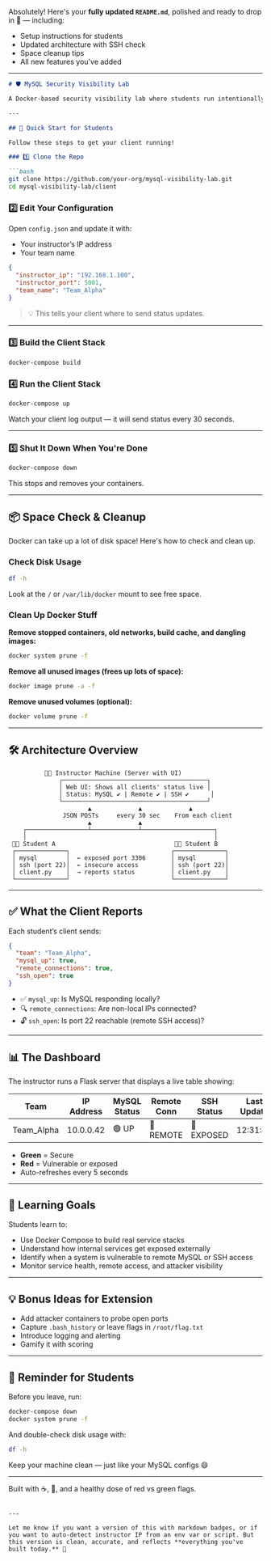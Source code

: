 Absolutely! Here's your **fully updated `README.md`**, polished and ready to drop in 🚀 — including:

- Setup instructions for students
- Updated architecture with SSH check
- Space cleanup tips
- All new features you've added

---

```markdown
# 🛡️ MySQL Security Visibility Lab

A Docker-based security visibility lab where students run intentionally misconfigured MySQL containers that report their status to an instructor-run dashboard.

---

## 🚀 Quick Start for Students

Follow these steps to get your client running!

### 1️⃣ Clone the Repo

```bash
git clone https://github.com/your-org/mysql-visibility-lab.git
cd mysql-visibility-lab/client
```

### 2️⃣ Edit Your Configuration

Open `config.json` and update it with:

- Your instructor’s IP address
- Your team name

```json
{
  "instructor_ip": "192.168.1.100",
  "instructor_port": 5001,
  "team_name": "Team_Alpha"
}
```

> 💡 This tells your client where to send status updates.

---

### 3️⃣ Build the Client Stack

```bash
docker-compose build
```

### 4️⃣ Run the Client Stack

```bash
docker-compose up
```

Watch your client log output — it will send status every 30 seconds.

---

### 5️⃣ Shut It Down When You're Done

```bash
docker-compose down
```

This stops and removes your containers.

---

## 📦 Space Check & Cleanup

Docker can take up a lot of disk space! Here's how to check and clean up.

### Check Disk Usage

```bash
df -h
```

Look at the `/` or `/var/lib/docker` mount to see free space.

### Clean Up Docker Stuff

**Remove stopped containers, old networks, build cache, and dangling images:**

```bash
docker system prune -f
```

**Remove all unused images (frees up lots of space):**

```bash
docker image prune -a -f
```

**Remove unused volumes (optional):**

```bash
docker volume prune -f
```

---

## 🛠️ Architecture Overview

```plaintext
          🧑‍🏫 Instructor Machine (Server with UI)
              ┌────────────────────────────────────────┐
              │ Web UI: Shows all clients' status live │
              │ Status: MySQL ✔ | Remote ✔ | SSH ✔      │
              └────────────────────────────────────────┘
                      ▲             ▲             ▲
               JSON POSTs     every 30 sec    From each client
                      ▲             ▲
    ┌─────────────────┴─────────────┴────────────────────┐
    │                                                    │
 🧑‍🎓 Student A                                 🧑‍🎓 Student B
 ┌──────────────┐                            ┌──────────────┐
 │ mysql        │  ← exposed port 3306       │ mysql        │
 │ ssh (port 22)│  ← insecure access         │ ssh (port 22)│
 │ client.py    │  → reports status          │ client.py    │
 └──────────────┘                            └──────────────┘
```

---

## ✅ What the Client Reports

Each student’s client sends:

```json
{
  "team": "Team_Alpha",
  "mysql_up": true,
  "remote_connections": true,
  "ssh_open": true
}
```

- ✅ `mysql_up`: Is MySQL responding locally?
- 🔍 `remote_connections`: Are non-local IPs connected?
- 🔓 `ssh_open`: Is port 22 reachable (remote SSH access)?

---

## 📊 The Dashboard

The instructor runs a Flask server that displays a live table showing:

| Team        | IP Address     | MySQL Status | Remote Conn | SSH Status | Last Update |
|-------------|----------------|--------------|--------------|-------------|--------------|
| Team_Alpha  | 10.0.0.42      | 🟢 UP         | 🔴 REMOTE     | 🔴 EXPOSED   | 12:31:47     |

- **Green** = Secure
- **Red** = Vulnerable or exposed
- Auto-refreshes every 5 seconds

---

## 🧠 Learning Goals

Students learn to:

- Use Docker Compose to build real service stacks
- Understand how internal services get exposed externally
- Identify when a system is vulnerable to remote MySQL or SSH access
- Monitor service health, remote access, and attacker visibility

---

## 💡 Bonus Ideas for Extension

- Add attacker containers to probe open ports
- Capture `.bash_history` or leave flags in `/root/flag.txt`
- Introduce logging and alerting
- Gamify it with scoring

---

## 🧼 Reminder for Students

Before you leave, run:

```bash
docker-compose down
docker system prune -f
```

And double-check disk usage with:

```bash
df -h
```

Keep your machine clean — just like your MySQL configs 😄

---

Built with ☕, 🐳, and a healthy dose of red vs green flags.
```

---

Let me know if you want a version of this with markdown badges, or if you want to auto-detect instructor IP from an env var or script. But this version is clean, accurate, and reflects **everything you've built today.** 🏁
